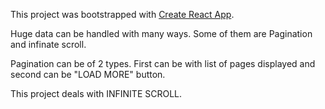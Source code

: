 This project was bootstrapped with [Create React App](https://github.com/facebook/create-react-app).

Huge data can be handled with many ways. Some of them are Pagination and infinate scroll.

Pagination can be of 2 types.
First can be with list of pages displayed and second can be "LOAD MORE" button.

This project deals with INFINITE SCROLL.

